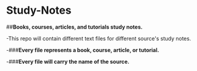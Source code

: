# Study-Notes
##**Books, courses, articles, and tutorials study notes.**

-This repo will contain different text files for different source's study notes.

-###**Every file represents a book, course, article, or tutorial.**

-###**Every file will carry the name of the source.**

